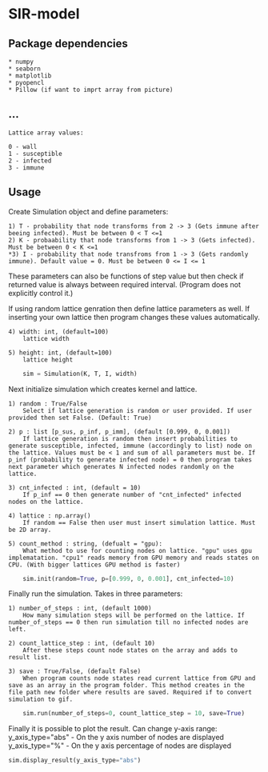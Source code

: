 # SIR-model

## Package dependencies
    * numpy
    * seaborn
    * matplotlib
    * pyopencl
    * Pillow (if want to imprt array from picture)

## ...
    Lattice array values:

    0 - wall
    1 - susceptible
    2 - infected
    3 - immune


## Usage

Create Simulation object and define parameters:
    
    1) T - probability that node transforms from 2 -> 3 (Gets immune after beeing infected). Must be between 0 < T <=1
    2) K - probaability that node transforms from 1 -> 3 (Gets infected). Must be between 0 < K <=1
    *3) I - probability that node transfroms from 1 -> 3 (Gets randomly immune). Default value = 0. Must be between 0 <= I <= 1

These parameters can also be functions of step value but then check if returned value is always between required interval. (Program does not explicitly control it.)

If using random lattice genration then define lattice parameters as well. If inserting your own lattice then program changes these values automatically.
    
    4) width: int, (default=100)
        lattice width

    5) height: int, (default=100)
        lattice height

```Python
    sim = Simulation(K, T, I, width)
```

Next initialize simulation which creates kernel and lattice.

    1) random : True/False
        Select if lattice generation is random or user provided. If user provided then set False. (Default: True)

    2) p : list [p_sus, p_inf, p_imm], (default [0.999, 0, 0.001])
        If lattice generation is random then insert probabilities to generate susceptible, infected, immune (accordingly to list) node on the lattice. Values must be < 1 and sum of all parameters must be. If p_inf (probability to generate infected node) = 0 then program takes next parameter which generates N infected nodes randomly on the lattice.

    3) cnt_infected : int, (default = 10)
        If p_inf == 0 then generate number of "cnt_infected" infected nodes on the lattice.

    4) lattice : np.array()
        If random == False then user must insert simulation lattice. Must be 2D array.
        
    5) count_method : string, (defualt = "gpu):
        What method to use for counting nodes on lattice. "gpu" uses gpu implematation. "cpu1" reads memory from GPU memory and reads states on CPU. (With bigger lattices GPU method is faster) 

```Python
    sim.init(random=True, p=[0.999, 0, 0.001], cnt_infected=10)
```

Finally run the simulation. Takes in three parameters:

    1) number_of_steps : int, (default 1000)
        How many simulation steps will be performed on the lattice. If number_of_steps == 0 then run simulation till no infected nodes are left.

    2) count_lattice_step : int, (default 10)
        After these steps count node states on the array and adds to result list.

    3) save : True/False, (default False)
        When program counts node states read current lattice from GPU and save as an array in the program folder. This method creates in the file path new folder where results are saved. Required if to convert simulation to gif.

```Python
    sim.run(number_of_steps=0, count_lattice_step = 10, save=True)
```

Finally it is possible to plot the result. Can change y-axis range:
y_axis_type="abs" - On the y axis number of nodes are displayed
y_axis_type="%" - On the y axis percentage of nodes are displayed 


```Python
sim.display_result(y_axis_type="abs")
```


